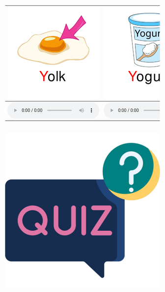 <div class="carrousel">


|![](/media/img/Y-Z/Yolk.svg)|![](/media/img/Y-Z/Yogurt.svg)|![](/media/img/Y-Z/Yellow.svg)|![](/media/img/Y-Z/Yoyo.svg)|![](/media/img/Y-Z/Zip.svg)|![](/media/img/Y-Z/Yacht.svg)|![](/media/img/Y-Z/Zoo.svg)|![](/media/img/Y-Z/Zebra.svg)|![](/media/img/Y-Z/Zero.svg)|![](/media/img/Y-Z/Zucchini.svg)|
| :----: | :----: | :----: | :----: | :----: | :----: | :----: | :----: | :----: | :----: |
|![](/media/audio/Yolk.mp3)|![](/media/audio/Yogurt.mp3)|![](/media/audio/Yellow.mp3)|![](/media/audio/Yoyo.mp3)|![](/media/audio/Zip.mp3)|![](/media/audio/Yacht.mp3)|![](/media/audio/Zoo.mp3)|![](/media/audio/Zebra.mp3)|![](/media/audio/Zero.mp3)|![](/media/audio/Zucchini.mp3)|

</div>



# ![icon](/media/icons/quiz.svg) 

